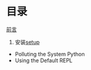 # 目录

[前言][content]
1. 安装[setup]
- Polluting the System Python
- Using the Default REPL





[content]:./前言.md
[setup]:./安装.md